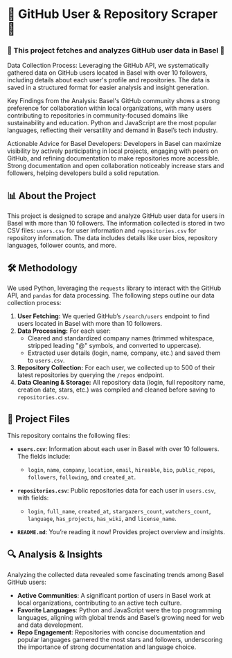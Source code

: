 # 🚀 GitHub User & Repository Scraper 🚀

### 🌟 This project fetches and analyzes GitHub user data in Basel 🌟

Data Collection Process: Leveraging the GitHub API, we systematically gathered data on GitHub users located in Basel with over 10 followers, including details about each user's profile and repositories. The data is saved in a structured format for easier analysis and insight generation.

Key Findings from the Analysis: Basel's GitHub community shows a strong preference for collaboration within local organizations, with many users contributing to repositories in community-focused domains like sustainability and education. Python and JavaScript are the most popular languages, reflecting their versatility and demand in Basel’s tech industry.

Actionable Advice for Basel Developers: Developers in Basel can maximize visibility by actively participating in local projects, engaging with peers on GitHub, and refining documentation to make repositories more accessible. Strong documentation and open collaboration noticeably increase stars and followers, helping developers build a solid reputation.



## 📊 About the Project

This project is designed to scrape and analyze GitHub user data for users in Basel with more than 10 followers. The information collected is stored in two CSV files: `users.csv` for user information and `repositories.csv` for repository information. The data includes details like user bios, repository languages, follower counts, and more.

## 🛠️ Methodology

We used Python, leveraging the `requests` library to interact with the GitHub API, and `pandas` for data processing. The following steps outline our data collection process:

1. **User Fetching:** We queried GitHub’s `/search/users` endpoint to find users located in Basel with more than 10 followers.
2. **Data Processing:** For each user:
   - Cleared and standardized company names (trimmed whitespace, stripped leading "@" symbols, and converted to uppercase).
   - Extracted user details (login, name, company, etc.) and saved them to `users.csv`.
3. **Repository Collection:** For each user, we collected up to 500 of their latest repositories by querying the `/repos` endpoint.
4. **Data Cleaning & Storage:** All repository data (login, full repository name, creation date, stars, etc.) was compiled and cleaned before saving to `repositories.csv`.

## 📄 Project Files

This repository contains the following files:

- **`users.csv`**: Information about each user in Basel with over 10 followers. The fields include:
  - `login`, `name`, `company`, `location`, `email`, `hireable`, `bio`, `public_repos`, `followers`, `following`, and `created_at`.

- **`repositories.csv`**: Public repositories data for each user in `users.csv`, with fields:
  - `login`, `full_name`, `created_at`, `stargazers_count`, `watchers_count`, `language`, `has_projects`, `has_wiki`, and `license_name`.

- **`README.md`**: You’re reading it now! Provides project overview and insights.

## 🔍 Analysis & Insights

Analyzing the collected data revealed some fascinating trends among Basel GitHub users:

- **Active Communities**: A significant portion of users in Basel work at local organizations, contributing to an active tech culture.
- **Favorite Languages**: Python and JavaScript were the top programming languages, aligning with global trends and Basel’s growing need for web and data development.
- **Repo Engagement**: Repositories with concise documentation and popular languages garnered the most stars and followers, underscoring the importance of strong documentation and language choice.


